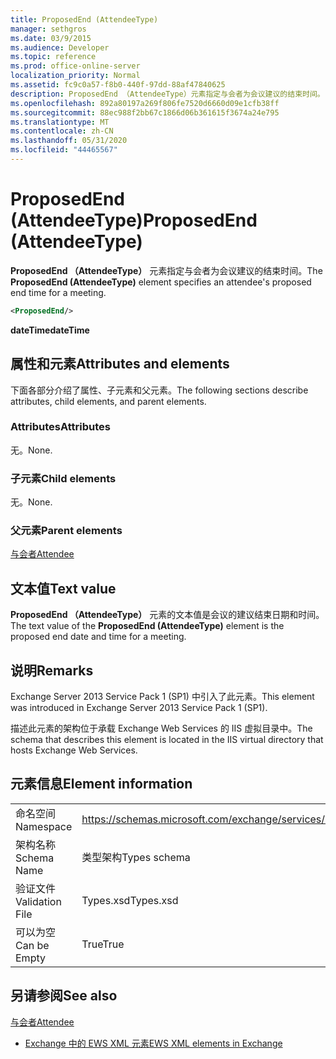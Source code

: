 ```yaml
---
title: ProposedEnd (AttendeeType)
manager: sethgros
ms.date: 03/9/2015
ms.audience: Developer
ms.topic: reference
ms.prod: office-online-server
localization_priority: Normal
ms.assetid: fc9c0a57-f8b0-440f-97dd-88af47840625
description: ProposedEnd （AttendeeType）元素指定与会者为会议建议的结束时间。
ms.openlocfilehash: 892a80197a269f806fe7520d6660d09e1cfb38ff
ms.sourcegitcommit: 88ec988f2bb67c1866d06b361615f3674a24e795
ms.translationtype: MT
ms.contentlocale: zh-CN
ms.lasthandoff: 05/31/2020
ms.locfileid: "44465567"
---
```

# <a name="proposedend-attendeetype"></a><span data-ttu-id="aa0a6-103">ProposedEnd (AttendeeType)</span><span class="sxs-lookup"><span data-stu-id="aa0a6-103">ProposedEnd (AttendeeType)</span></span>

<span data-ttu-id="aa0a6-104">**ProposedEnd （AttendeeType）** 元素指定与会者为会议建议的结束时间。</span><span class="sxs-lookup"><span data-stu-id="aa0a6-104">The **ProposedEnd (AttendeeType)** element specifies an attendee's proposed end time for a meeting.</span></span> 
  
```XML
<ProposedEnd/>
```

 <span data-ttu-id="aa0a6-105">**dateTime**</span><span class="sxs-lookup"><span data-stu-id="aa0a6-105">**dateTime**</span></span>
## <a name="attributes-and-elements"></a><span data-ttu-id="aa0a6-106">属性和元素</span><span class="sxs-lookup"><span data-stu-id="aa0a6-106">Attributes and elements</span></span>

<span data-ttu-id="aa0a6-107">下面各部分介绍了属性、子元素和父元素。</span><span class="sxs-lookup"><span data-stu-id="aa0a6-107">The following sections describe attributes, child elements, and parent elements.</span></span>
  
### <a name="attributes"></a><span data-ttu-id="aa0a6-108">Attributes</span><span class="sxs-lookup"><span data-stu-id="aa0a6-108">Attributes</span></span>

<span data-ttu-id="aa0a6-109">无。</span><span class="sxs-lookup"><span data-stu-id="aa0a6-109">None.</span></span>
  
### <a name="child-elements"></a><span data-ttu-id="aa0a6-110">子元素</span><span class="sxs-lookup"><span data-stu-id="aa0a6-110">Child elements</span></span>

<span data-ttu-id="aa0a6-111">无。</span><span class="sxs-lookup"><span data-stu-id="aa0a6-111">None.</span></span>
  
### <a name="parent-elements"></a><span data-ttu-id="aa0a6-112">父元素</span><span class="sxs-lookup"><span data-stu-id="aa0a6-112">Parent elements</span></span>

[<span data-ttu-id="aa0a6-113">与会者</span><span class="sxs-lookup"><span data-stu-id="aa0a6-113">Attendee</span></span>](attendee.md)
  
## <a name="text-value"></a><span data-ttu-id="aa0a6-114">文本值</span><span class="sxs-lookup"><span data-stu-id="aa0a6-114">Text value</span></span>

<span data-ttu-id="aa0a6-115">**ProposedEnd （AttendeeType）** 元素的文本值是会议的建议结束日期和时间。</span><span class="sxs-lookup"><span data-stu-id="aa0a6-115">The text value of the **ProposedEnd (AttendeeType)** element is the proposed end date and time for a meeting.</span></span> 
  
## <a name="remarks"></a><span data-ttu-id="aa0a6-116">说明</span><span class="sxs-lookup"><span data-stu-id="aa0a6-116">Remarks</span></span>

<span data-ttu-id="aa0a6-117">Exchange Server 2013 Service Pack 1 (SP1) 中引入了此元素。</span><span class="sxs-lookup"><span data-stu-id="aa0a6-117">This element was introduced in Exchange Server 2013 Service Pack 1 (SP1).</span></span>
  
<span data-ttu-id="aa0a6-118">描述此元素的架构位于承载 Exchange Web Services 的 IIS 虚拟目录中。</span><span class="sxs-lookup"><span data-stu-id="aa0a6-118">The schema that describes this element is located in the IIS virtual directory that hosts Exchange Web Services.</span></span>
  
## <a name="element-information"></a><span data-ttu-id="aa0a6-119">元素信息</span><span class="sxs-lookup"><span data-stu-id="aa0a6-119">Element information</span></span>

|||
|:-----|:-----|
|<span data-ttu-id="aa0a6-120">命名空间</span><span class="sxs-lookup"><span data-stu-id="aa0a6-120">Namespace</span></span>  <br/> |https://schemas.microsoft.com/exchange/services/2006/types  <br/> |
|<span data-ttu-id="aa0a6-121">架构名称</span><span class="sxs-lookup"><span data-stu-id="aa0a6-121">Schema Name</span></span>  <br/> |<span data-ttu-id="aa0a6-122">类型架构</span><span class="sxs-lookup"><span data-stu-id="aa0a6-122">Types schema</span></span>  <br/> |
|<span data-ttu-id="aa0a6-123">验证文件</span><span class="sxs-lookup"><span data-stu-id="aa0a6-123">Validation File</span></span>  <br/> |<span data-ttu-id="aa0a6-124">Types.xsd</span><span class="sxs-lookup"><span data-stu-id="aa0a6-124">Types.xsd</span></span>  <br/> |
|<span data-ttu-id="aa0a6-125">可以为空</span><span class="sxs-lookup"><span data-stu-id="aa0a6-125">Can be Empty</span></span>  <br/> |<span data-ttu-id="aa0a6-126">True</span><span class="sxs-lookup"><span data-stu-id="aa0a6-126">True</span></span>  <br/> |
   
## <a name="see-also"></a><span data-ttu-id="aa0a6-127">另请参阅</span><span class="sxs-lookup"><span data-stu-id="aa0a6-127">See also</span></span>



[<span data-ttu-id="aa0a6-128">与会者</span><span class="sxs-lookup"><span data-stu-id="aa0a6-128">Attendee</span></span>](attendee.md)


- [<span data-ttu-id="aa0a6-129">Exchange 中的 EWS XML 元素</span><span class="sxs-lookup"><span data-stu-id="aa0a6-129">EWS XML elements in Exchange</span></span>](ews-xml-elements-in-exchange.md)

